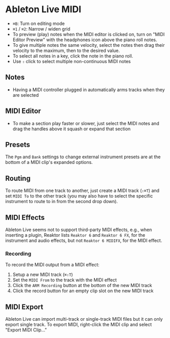 # Ableton Live MIDI

- `⌘B`: Turn on editing mode
- `⌘1` / `⌘2`: Narrow / widen grid
- To preview (play) notes when the MIDI editor is clicked on, turn on "MIDI Editor Preview" with the headphones icon above the piano roll notes.
- To give multiple notes the same velocity, select the notes then drag their velocity to the maximum, then to the desired value.
- To select all notes in a key, click the note in the piano roll.
- Use `⇧` click to select multiple non-continuous MIDI notes

## Notes

- Having a MIDI controller plugged in automatically arms tracks when they are selected

## MIDI Editor

- To make a section play faster or slower, just select the MIDI notes and drag the handles above it squash or expand that section

## Presets

The `Pgm` and `Bank` settings to change external instrument presets are at the bottom of a MIDI clip's expanded options.

## Routing

To route MIDI from one track to another, just create a MIDI track (`⇧⌘T`) and set `MIDI To` to the other track (you may also have to select the specific instrument to route to in from the second drop down).

## MIDI Effects

Ableton Live seems not to support third-party MIDI effects, e.g., when inserting a plugin, Reaktor lists `Reaktor 6` and `Reaktor 6 FX`, for the instrument and audio effects, but not `Reaktor 6 MIDIFX`, for the MIDI effect.

### Recording

To record the MIDI output from a MIDI effect:

1. Setup a new MIDI track (`⌘⇧T`)
2. Set the `MIDI From` to the track with the MIDI effect
3. Click the `ARM Recording` button at the bottom of the new MIDI track
4. Click the record button for an empty clip slot on the new MIDI track

## MIDI Export

Ableton Live can import multi-track or single-track MIDI files but it can only export single track. To export MIDI, right-click the MIDI clip and select "Export MIDI Clip..."
